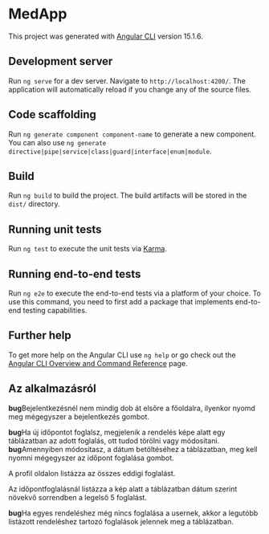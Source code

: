 # MedApp

This project was generated with [Angular CLI](https://github.com/angular/angular-cli) version 15.1.6.

## Development server

Run `ng serve` for a dev server. Navigate to `http://localhost:4200/`. The application will automatically reload if you change any of the source files.

## Code scaffolding

Run `ng generate component component-name` to generate a new component. You can also use `ng generate directive|pipe|service|class|guard|interface|enum|module`.

## Build

Run `ng build` to build the project. The build artifacts will be stored in the `dist/` directory.

## Running unit tests

Run `ng test` to execute the unit tests via [Karma](https://karma-runner.github.io).

## Running end-to-end tests

Run `ng e2e` to execute the end-to-end tests via a platform of your choice. To use this command, you need to first add a package that implements end-to-end testing capabilities.

## Further help

To get more help on the Angular CLI use `ng help` or go check out the [Angular CLI Overview and Command Reference](https://angular.io/cli) page.


## Az alkalmazásról

**bug**Bejelentkezésnél nem mindig dob át elsőre a főoldalra, ilyenkor nyomd meg mégegyszer a bejelentkezés gombot.

**bug**Ha új időpontot foglalsz, megjelenik a rendelés képe alatt egy táblázatban az adott foglalás, ott tudod törölni vagy módosítani.
**bug**Amennyiben módosítasz, a dátum betöltéséhez a táblázatban, meg kell nyomni mégegyszer az időpont foglalása gombot.

A profil oldalon listázza az összes eddigi foglalást.

Az időpontfoglalásnál listázza a kép alatt a táblázatban dátum szerint növekvő sorrendben a legelső 5 foglalást.

**bug**Ha egyes rendeléshez még nincs foglalása a usernek, akkor a legutóbb listázott rendeléshez tartozó foglalások jelennek meg a táblázatban.
